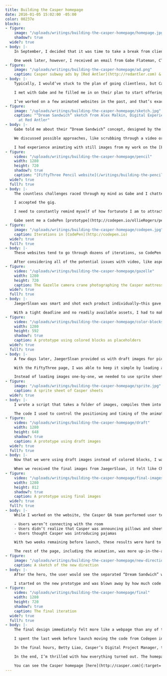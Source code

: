 ```yaml
---
title: Building the Casper homepage
date: 2016-01-05 15:02:00 -05:00
color: 00237e
blocks:
- figure:
    image: "/uploads/writings/building-the-casper-homepage/homepage.jpg"
    shadow?: true
  wide?: true
- body: |-
    In September, I decided that it was time to take a break from client work. I would focus 100% of my time on my freelancing app, [Cushion](http://cushionapp.com), and hopefully reach a point where I could live off its income.

    One week later, however, I received an email from Gabe Flateman, CTO and co-founder of [Casper](http://casper.com). If you live in New York, you’re probably well aware of Casper because their subway ads are *everywhere*. In short, Casper is a mattress startup with emphasis on quality, affordability, and customer support.
- figure:
    image: "/uploads/writings/building-the-casper-homepage/ad.png"
    caption: Casper subway ads by [Red Antler](http://redantler.com) & [Tomi Um](http://tomiillustration.com)
- body: |-
    Typically, I would’ve stuck to the plan of going clientless, but Casper is an enticing client—I simply couldn’t pass up the opportunity to at least chat. If anything, this would allow me to work full-time on Cushion for even longer.

    I met with Gabe and he filled me in on their plan to start offering pillows and sheets along with their signature mattress (not my typical client). To announce their new products, they needed a fancy new homepage.

    I’ve worked on a few animated websites in the past, and that’s exactly how Gabe found me. These websites are fun because they give me the chance to experiment. I also do my best work under the pressure of their challenges and countless unknowns, like whether the website is even possible.
- figure:
    image: "/uploads/writings/building-the-casper-homepage/sketch.jpg"
    caption: "“Dream Sandwich” sketch from Alex Malkin, Digital Experience Director
      at Red Antler"
- body: |-
    Gabe told me about their “Dream Sandwich” concept, designed by the creative studio, [JaegerSloan](http://jaegersloan.com). The bed would separate in mid-air and each product would float up the page as the user scrolls. Then, the products would float back down and land as a complete bed.

    We discussed possible approaches, like scrubbing through a video or swapping out still images. Video is easy, but sacrifices quality and control. Stills are more flexible and higher quality, but at the cost of file size. Regardless of the direction we took, it was clear that this would be a real challenge.

    I had experience animating with still images from my work on the [FiftyThree Pencil page](/writings/building-the-pencil-page), where a hand holding a Pencil rotates as the user scrolls. That, however, was only a small section of the page using only a dozen images. The Casper website, on the other hand, would potentially be hundreds of hi-res images spanning the entire window.
- figure:
    video: "/uploads/writings/building-the-casper-homepage/pencil"
    width: 1280
    height: 720
    shadow?: true
    caption: "[FiftyThree Pencil website](/writings/building-the-pencil-page)"
  wide?: true
  full?: true
- body: |-
    The countless challenges raced through my mind as Gabe and I chatted—file size, performance, file size, image quality, file size, deadline. I could’ve walked away, but after brainstorming and talking through all the obstacles, I felt invested in the website—I wanted to be the one to make this special.

    I accepted the gig.

    I need to constantly remind myself of how fortunate I am to attract this caliber of client, and more importantly, that building websites even counts as a profession—let alone a valuable one. At any time, tides could shift and the industry could take a nosedive. It sounds far-fetched, but I was once a skilled Flash developer.

    Gabe sent me a CodePen [prototype](http://codepen.io/ollieRogers/pen/lfeLc/) they made for scrubbing a video with the scrollbar. [CodePen](http://codepen.io) and other web-based IDEs were completely foreign to me, so this was a first. I forked Casper’s prototype and added friction to make the scrubbing smoother. I was blown away by how easy it was to set up and share iterations. So much, in fact, that I decided to use it for the rest of the project.
- figure:
    image: "/uploads/writings/building-the-casper-homepage/codepen.jpg"
    caption: Iterations in [CodePen](http://codepen.io)
  wide?: true
  full?: true
- body: |-
    These websites tend to go through dozens of iterations, so CodePen was the perfect tool for me to quickly make changes and get instant feedback from Casper. Whenever we decided to go in a different direction, I would simply fork the latest prototype and move on. This left me with shareable save points that I could easily link to.

    After considering all of the potential issues with video, like aspect ratio and browser compatibility, we decided to ditch that approach. This was definitely for the best because if we were to discover a deal-breaker after shooting the video, we would be in a really sticky situation. By using still images, we would at least have some outs if anything went south.
- figure:
    video: "/uploads/writings/building-the-casper-homepage/gazelle"
    width: 1280
    height: 720
    caption: The Gazelle camera crane photographing the Casper mattress
  wide?: true
  full?: true
- body: |-
    JaegerSloan was smart and shot each product individually—this gave us more control over scaling and positioning. They used a Gazelle camera crane on a green screen, which provided us with a smooth series of angles that we could select from. If I learned anything throughout this project, it’s that Casper *does not* mess around when it comes to big ideas.

    With a tight deadline and no readily available assets, I had to make the most of my time. While JaegerSloan worked on touching up the images, I started coding a prototype using colored blocks as placeholders. This allowed me to focus on the timing, positioning, and feel of the animation before even thinking about actual images.
- figure:
    video: "/uploads/writings/building-the-casper-homepage/color-blocks"
    width: 1280
    height: 592
    shadow?: true
    caption: A prototype using colored blocks as placeholders
  wide?: true
  full?: true
- body: |-
    A few days later, JaegerSloan provided us with draft images for picking which frames we would need for the final animation. Because of the tight deadline, we didn’t have the luxury of touching up every single image from the photoshoot. And because of the concern with file size, we needed to know the frame rate that would require the fewest number of images while still feeling smooth.

    With the FiftyThree page, I was able to keep it simple by loading a dozen images individually. With Casper, however, I’m dealing with hundreds of images, so the number of requests became a big concern as well.

    Instead of loading images one-by-one, we needed to use sprite sheets—combining every frame of a product as one image. If we have 5 products on the page, the browser would only need to load 5 images with 100 frames versus 500 single-frame images. The file size would also be much lower because the images within the sprite sheet could share colors.
- figure:
    image: "/uploads/writings/building-the-casper-homepage/sprite.jpg"
    caption: A sprite sheet of Casper sheets
  wide?: true
- body: |-
    I wrote a script that takes a folder of images, compiles them into a sprite sheet, and optimizes the sheet to save even more on file size. The result is a single image and a CSS file of the background positions of the frames within the sprite sheet. In the Javscript, I simply change the class name of an element to display the correct frame.

    The code I used to control the positioning and timing of the animation is step-based, similar to the system I wrote for Dropbox’s [Carousel website](/writings/building-the-carousel-website). Each step has a duration and an array of items to animate. And each item has start/end values for each property (x, y, etc). The current step is detected based on the scroll position. The items then animate based on the scroll position within the current step. Everything is based on relative percentages, so if a specific step needs to be shortened or lengthened, I can increase the duration of that step and the animation will adjust itself.
- figure:
    video: "/uploads/writings/building-the-casper-homepage/draft"
    width: 1280
    height: 648
    shadow?: true
    caption: A prototype using draft images
  wide?: true
  full?: true
- body: |-
    Now that we were using draft images instead of colored blocks, I was able to get a much better sense of the animation’s feel. It was exciting to see everything coming together—even as a draft. I tweaked the timing and positioning to smooth out the rough spots and shared the new prototype with Casper.

    When we received the final images from JaegerSloan, it felt like Christmas. I had been working with the draft images for so long that I forgot that they were drafts—my brain learned to ignore their rough edges and color. Once I swapped out the drafts for the retouched images, everything instantly felt like a real webpage—no longer a prototype.
- figure:
    video: "/uploads/writings/building-the-casper-homepage/final-images"
    width: 1280
    height: 812
    shadow?: true
    caption: A prototype using final images
  wide?: true
  full?: true
- body: |-
    While I worked on the website, the Casper QA team performed user tests with each major iteration I sent them, rather than launching and hoping for the best. With the final images in place, they were able to discover a few difficult truths.

    - Users weren’t connecting with the room
    - Users didn’t realize that Casper was announcing pillows and sheets
    - Users thought Casper was introducing pajamas

    With two weeks remaining before launch, these results were hard to swallow. We had to make some big changes, but fortunately, not all was lost. To make the room feel more relatable, Casper brought back the hero image with one of their lifestyle photos. This provided a more realistic image of a bedroom with more emphasis on the announcement copy. Instead of distracting the user with an animation right off-the-bat, the still image would give them time to digest the copy and realize that Casper now has sheets and pillows.

    The rest of the page, including the animation, was more up-in-the-air at this point. Casper’s Director of Design, Huy Vu, and Senior Designer, Jarrod Barretto, focused on a new design. It would reuse the elements of the animation, but ditch the idea of the step-based animation.
- figure:
    image: "/uploads/writings/building-the-casper-homepage/new-direction.jpg"
    caption: A sketch of the new direction
- body: |-
    After the hero, the user would see the separated “Dream Sandwich” with buttons linking to each product. They would then scroll through the individual products before hitting the rest of the page. As the products move up the page, they would “rotate” with the scroll to create the illusion of 3D perspective.

    I started on the new prototype and was blown away by how much code I was able to remove. I treated each section of the page as a self-contained block with its own scroll percentage. The items would move up the page like normal HTML elements, but the “rotation” would be determined by their independent position on the page. This approach cut the code to roughly 30 lines, down from over 600.
- figure:
    video: "/uploads/writings/building-the-casper-homepage/final"
    width: 1280
    height: 720
    shadow?: true
    caption: The final iteration
  wide?: true
  full?: true
- body: |-
    The final design immediately felt more like a webpage than any of the previous iterations, and I find the design much more effective than a complex animation—it doesn’t hijack the scroll or move elements against the grain of the page. If the user scrolls quickly from top to bottom, they might not even notice the rotating products, but once they do, it will wow them even more.

    I spent the last week before launch moving the code from Codepen into Casper’s repo. Joseph Cortwabi, one of Casper’s front-end engineers, worked closely with Jarrod to fine-tune the hero across screen resolutions and orientations while Kei Sato, another front-end engineer, helped with the shop modules at the bottom of the page.

    In the final hours, Betty Liao, Casper’s Digital Project Manager, tested a gnarly iOS7 bug for me while I attempted to blindly fix it (without the device). A few stressful minutes later, I merged my final pull request and called it a night. Casper launched the next day.

    In the end, I’m thrilled with how everything turned out. The homepage fits that perfect balance between subtle and special without going overboard with animations. I had a blast working with the team and witnessing them build the rest of the website around my small contribution. I look forward to watching Casper grow, and I hope to hear from them again when they inevitably launch pajamas.

    You can see the Casper homepage [here](http://casper.com){:target='_blank'}.
---
```


